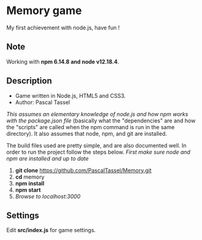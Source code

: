 # Memory game
My first achievement with node.js, have fun !

## Note
Working with **npm 6.14.8 and node v12.18.4**.

## Description ##

* Game written in Node.js, HTML5 and CSS3.
* Author: Pascal Tassel
    
*This assumes an elementary knowledge of node.js and how npm works with the package.json file* (basically what the "dependencies" are and how the "scripts" are called when the npm command is run in the same directory). It also assumes that node, npm, and git are installed.

The build files used are pretty simple, and are also documented well. In order to run the project follow the steps below. *First make sure node and npm are installed and up to date*
    
1.  **git clone** https://github.com/PascalTassel/Memory.git
1.  **cd** memory
1.  **npm install**
1.  **npm start**
1.  *Browse to localhost:3000*

## Settings
Edit **src/index.js** for game settings.
